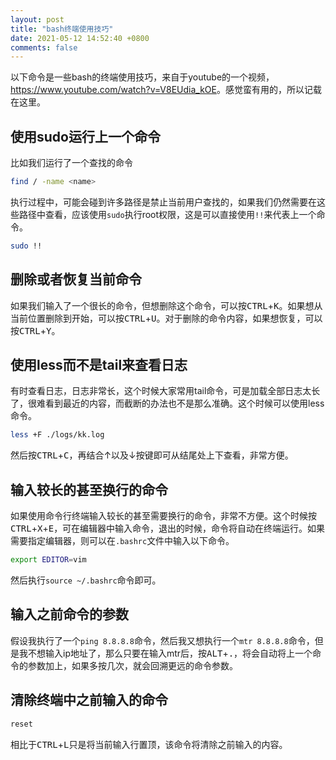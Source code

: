 ```yaml
---
layout: post
title: "bash终端使用技巧"
date: 2021-05-12 14:52:40 +0800
comments: false
---
```


以下命令是一些bash的终端使用技巧，来自于youtube的一个视频，<https://www.youtube.com/watch?v=V8EUdia_kOE>。感觉蛮有用的，所以记载在这里。

## 使用sudo运行上一个命令

比如我们运行了一个查找的命令

```bash
find / -name <name>
```

执行过程中，可能会碰到许多路径是禁止当前用户查找的，如果我们仍然需要在这些路径中查看，应该使用`sudo`执行root权限，这是可以直接使用`!!`来代表上一个命令。

```bash
sudo !!
```

## 删除或者恢复当前命令

如果我们输入了一个很长的命令，但想删除这个命令，可以按<kbd>CTRL</kbd>+<kbd>K</kbd>。如果想从当前位置删除到开始，可以按<kbd>CTRL</kbd>+<kbd>U</kbd>。对于删除的命令内容，如果想恢复，可以按<kbd>CTRL</kbd>+<kbd>Y</kbd>。

## 使用less而不是tail来查看日志

有时查看日志，日志非常长，这个时候大家常用tail命令，可是加载全部日志太长了，很难看到最近的内容，而截断的办法也不是那么准确。这个时候可以使用less命令。

```bash
less +F ./logs/kk.log
```

然后按<kbd>CTRL</kbd>+<kbd>C</kbd>，再结合$\uparrow$以及$\downarrow$按键即可从结尾处上下查看，非常方便。

## 输入较长的甚至换行的命令

如果使用命令行终端输入较长的甚至需要换行的命令，非常不方便。这个时候按<kbd>CTRL</kbd>+<kbd>X</kbd>+<kbd>E</kbd>，可在编辑器中输入命令，退出的时候，命令将自动在终端运行。如果需要指定编辑器，则可以在`.bashrc`文件中输入以下命令。

```bash
export EDITOR=vim
```

然后执行`source ~/.bashrc`命令即可。

## 输入之前命令的参数

假设我执行了一个`ping 8.8.8.8`命令，然后我又想执行一个`mtr 8.8.8.8`命令，但是我不想输入ip地址了，那么只要在输入mtr后，按<kbd>ALT</kbd>+<kbd>.</kbd>，将会自动将上一个命令的参数加上，如果多按几次，就会回溯更远的命令参数。

## 清除终端中之前输入的命令

```bash
reset
```

相比于<kbd>CTRL</kbd>+<kbd>L</kbd>只是将当前输入行置顶，该命令将清除之前输入的内容。